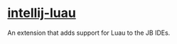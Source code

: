 # [intellij-luau](https://plugins.jetbrains.com/plugin/24957-luau/edit)

An extension that adds support for Luau to the JB IDEs.
